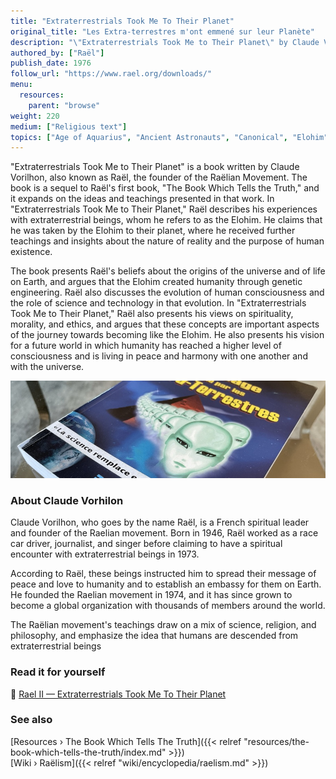```yaml
---
title: "Extraterrestrials Took Me To Their Planet"
original_title: "Les Extra-terrestres m'ont emmené sur leur Planète"
description: "\"Extraterrestrials Took Me to Their Planet\" by Claude Vorilhon, known as Raël, is a sequel to his first book, “The Book Which Tells the Truth.” In this work, Raël details his alleged encounters with extraterrestrial beings, the Elohim, claiming he was taken to their planet. Here, he received teachings about the nature of reality and human existence. The book delves into Raël's beliefs about the universe and life on Earth's origins, suggesting that humanity was created through genetic engineering by the Elohim. It discusses the evolution of human consciousness and the role of science and technology in this process."
authored_by: ["Raël"]
publish_date: 1976
follow_url: "https://www.rael.org/downloads/"
menu:
  resources:
    parent: "browse"
weight: 220
medium: ["Religious text"]
topics: ["Age of Aquarius", "Ancient Astronauts", "Canonical", "Elohim", "Intelligent Design", "Neo-Euhemerism", "Raëlism", "Religion", "Syncretism"]
---
```


"Extraterrestrials Took Me to Their Planet" is a book written by Claude Vorilhon, also known as Raël, the founder of the Raëlian Movement. The book is a sequel to Raël's first book, "The Book Which Tells the Truth," and it expands on the ideas and teachings presented in that work. In "Extraterrestrials Took Me to Their Planet," Raël describes his experiences with extraterrestrial beings, whom he refers to as the Elohim. He claims that he was taken by the Elohim to their planet, where he received further teachings and insights about the nature of reality and the purpose of human existence.

The book presents Raël's beliefs about the origins of the universe and of life on Earth, and argues that the Elohim created humanity through genetic engineering. Raël also discusses the evolution of human consciousness and the role of science and technology in that evolution. In "Extraterrestrials Took Me to Their Planet," Raël also presents his views on spirituality, morality, and ethics, and argues that these concepts are important aspects of the journey towards becoming like the Elohim. He also presents his vision for a future world in which humanity has reached a higher level of consciousness and is living in peace and harmony with one another and with the universe.

![Image](images/le-message-book.jpg "Extraterrestrials Took Me To Their Planet, 1976 — Raël")

### About Claude Vorhilon

Claude Vorilhon, who goes by the name Raël, is a French spiritual leader and founder of the Raelian movement. Born in 1946, Raël worked as a race car driver, journalist, and singer before claiming to have a spiritual encounter with extraterrestrial beings in 1973.

According to Raël, these beings instructed him to spread their message of peace and love to humanity and to establish an embassy for them on Earth. He founded the Raelian movement in 1974, and it has since grown to become a global organization with thousands of members around the world.

The Raëlian movement's teachings draw on a mix of science, religion, and philosophy, and emphasize the idea that humans are descended from extraterrestrial beings

### Read it for yourself

📖  [Rael II — Extraterrestrials Took Me To Their Planet](https://wheelofheaven.github.io/rael-two-extraterrestrials-took-me-to-their-planet/)

### See also

[Resources › The Book Which Tells The Truth]({{< relref "resources/the-book-which-tells-the-truth/index.md" >}})</br>
[Wiki › Raëlism]({{< relref "wiki/encyclopedia/raelism.md" >}})</br>
